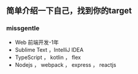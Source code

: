 ## 简单介绍一下自己，找到你的target

### missgentle

- Web 前端开发-1年
- Sublime Text ，IntelliJ IDEA
- TypeScript ， kotlin ， flex
- Nodejs ， webpack ， express ， reactjs
